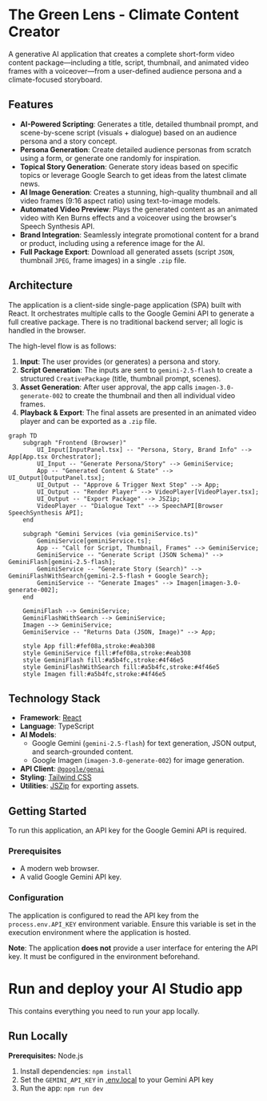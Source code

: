 # The Green Lens - Climate Content Creator

A generative AI application that creates a complete short-form video content package—including a title, script, thumbnail, and animated video frames with a voiceover—from a user-defined audience persona and a climate-focused storyboard.

## Features
*   **AI-Powered Scripting**: Generates a title, detailed thumbnail prompt, and scene-by-scene script (visuals + dialogue) based on an audience persona and a story concept.
*   **Persona Generation**: Create detailed audience personas from scratch using a form, or generate one randomly for inspiration.
*   **Topical Story Generation**: Generate story ideas based on specific topics or leverage Google Search to get ideas from the latest climate news.
*   **AI Image Generation**: Creates a stunning, high-quality thumbnail and all video frames (9:16 aspect ratio) using text-to-image models.
*   **Automated Video Preview**: Plays the generated content as an animated video with Ken Burns effects and a voiceover using the browser's Speech Synthesis API.
*   **Brand Integration**: Seamlessly integrate promotional content for a brand or product, including using a reference image for the AI.
*   **Full Package Export**: Download all generated assets (script `JSON`, thumbnail `JPEG`, frame images) in a single `.zip` file.

## Architecture
The application is a client-side single-page application (SPA) built with React. It orchestrates multiple calls to the Google Gemini API to generate a full creative package. There is no traditional backend server; all logic is handled in the browser.

The high-level flow is as follows:
1.  **Input**: The user provides (or generates) a persona and story.
2.  **Script Generation**: The inputs are sent to `gemini-2.5-flash` to create a structured `CreativePackage` (title, thumbnail prompt, scenes).
3.  **Asset Generation**: After user approval, the app calls `imagen-3.0-generate-002` to create the thumbnail and then all individual video frames.
4.  **Playback & Export**: The final assets are presented in an animated video player and can be exported as a `.zip` file.

```mermaid
graph TD
    subgraph "Frontend (Browser)"
        UI_Input[InputPanel.tsx] -- "Persona, Story, Brand Info" --> App[App.tsx Orchestrator];
        UI_Input -- "Generate Persona/Story" --> GeminiService;
        App -- "Generated Content & State" --> UI_Output[OutputPanel.tsx];
        UI_Output -- "Approve & Trigger Next Step" --> App;
        UI_Output -- "Render Player" --> VideoPlayer[VideoPlayer.tsx];
        UI_Output -- "Export Package" --> JSZip;
        VideoPlayer -- "Dialogue Text" --> SpeechAPI[Browser SpeechSynthesis API];
    end

    subgraph "Gemini Services (via geminiService.ts)"
        GeminiService[geminiService.ts];
        App -- "Call for Script, Thumbnail, Frames" --> GeminiService;
        GeminiService -- "Generate Script (JSON Schema)" --> GeminiFlash[gemini-2.5-flash];
        GeminiService -- "Generate Story (Search)" --> GeminiFlashWithSearch{gemini-2.5-flash + Google Search};
        GeminiService -- "Generate Images" --> Imagen[imagen-3.0-generate-002];
    end

    GeminiFlash --> GeminiService;
    GeminiFlashWithSearch --> GeminiService;
    Imagen --> GeminiService;
    GeminiService -- "Returns Data (JSON, Image)" --> App;

    style App fill:#fef08a,stroke:#eab308
    style GeminiService fill:#fef08a,stroke:#eab308
    style GeminiFlash fill:#a5b4fc,stroke:#4f46e5
    style GeminiFlashWithSearch fill:#a5b4fc,stroke:#4f46e5
    style Imagen fill:#a5b4fc,stroke:#4f46e5
```

## Technology Stack
*   **Framework**: [React](https://reactjs.org/)
*   **Language**: TypeScript
*   **AI Models**:
    *   Google Gemini (`gemini-2.5-flash`) for text generation, JSON output, and search-grounded content.
    *   Google Imagen (`imagen-3.0-generate-002`) for image generation.
*   **API Client**: [`@google/genai`](https://www.npmjs.com/package/@google/genai)
*   **Styling**: [Tailwind CSS](https://tailwindcss.com/)
*   **Utilities**: [JSZip](https://stuk.github.io/jszip/) for exporting assets.

## Getting Started
To run this application, an API key for the Google Gemini API is required.

### Prerequisites
*   A modern web browser.
*   A valid Google Gemini API key.

### Configuration
The application is configured to read the API key from the `process.env.API_KEY` environment variable. Ensure this variable is set in the execution environment where the application is hosted.

**Note**: The application **does not** provide a user interface for entering the API key. It must be configured in the environment beforehand.


# Run and deploy your AI Studio app

This contains everything you need to run your app locally.

## Run Locally

**Prerequisites:**  Node.js


1. Install dependencies:
   `npm install`
2. Set the `GEMINI_API_KEY` in [.env.local](.env.local) to your Gemini API key
3. Run the app:
   `npm run dev`
